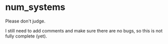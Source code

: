 # num_systems
Please don't judge.

I still need to add comments and make sure there are no bugs, so this is not fully complete (yet).
